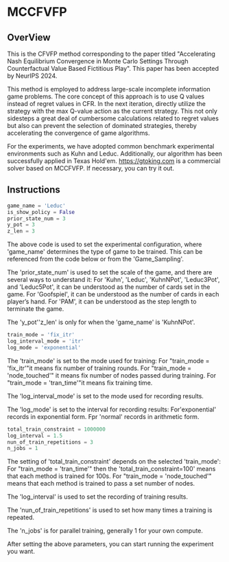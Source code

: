 # MCCFVFP

## OverView

This is the CFVFP method corresponding to the paper titled "Accelerating Nash Equilibrium Convergence in Monte Carlo Settings Through Counterfactual Value Based Fictitious Play". This paper has been accepted by NeurIPS 2024.

This method is employed to address large-scale incomplete information game problems. The core concept of this approach is to use Q values instead of regret values in CFR. In the next iteration, directly utilize the strategy with the max Q-value action as the current strategy. This not only sidesteps a great deal of cumbersome calculations related to regret values but also can prevent the selection of dominated strategies, thereby accelerating the convergence of game algorithms.

For the experiments, we have adopted common benchmark experimental environments such as Kuhn and Leduc. Additionally, our algorithm has been successfully applied in Texas Hold'em. https://gtoking.com is a commercial solver based on MCCFVFP. If necessary, you can try it out.

## Instructions

```python
game_name = 'Leduc'
is_show_policy = False
prior_state_num = 3
y_pot = 3
z_len = 3
```

The above code is used to set the experimental configuration, where 'game_name' determines the type of game to be trained. This can be referenced from the code below or from the 'Game_Sampling'.

The 'prior_state_num' is used to set the scale of the game, and there are several ways to understand it: For 'Kuhn', 'Leduc', 'KuhnNPot', 'Leduc3Pot', and 'Leduc5Pot', it can be understood as the number of cards set in the game. For 'Goofspiel', it can be understood as the number of cards in each player’s hand. For 'PAM', it can be understood as the step length to terminate the game.

The 'y_pot''z_len' is only for when the 'game_name' is 'KuhnNPot'.

```python
train_mode = 'fix_itr'
log_interval_mode = 'itr'
log_mode = 'exponential'
```

The 'train_mode' is set to the mode used for training: For "train_mode = 'fix_itr'"it means fix number of training rounds. For "train_mode = 'node_touched'" it means fix number of nodes passed during training. For "train_mode = 'tran_time'"it means fix training time.

The 'log_interval_mode' is set to the mode used for recording results.

The 'log_mode' is set to the interval for recording results: For'exponential' records in exponential form. Fpr 'normal' records in arithmetic form.

```python
total_train_constraint = 1000000
log_interval = 1.5
nun_of_train_repetitions = 3
n_jobs = 1  
```

The setting of 'total_train_constraint' depends on the selected 'train_mode': For "train_mode = 'tran_time'" then the 'total_train_constraint=100' means that each method is trained for 100s. For "train_mode = 'node_touched'" means that each method is trained to pass a set number of nodes.

The 'log_interval' is used to set the recording of training results.

The 'nun_of_train_repetitions' is used to set how many times a training is repeated.

The 'n_jobs' is for parallel training, generally 1 for your own compute.

After setting the above parameters, you can start running the experiment you want.